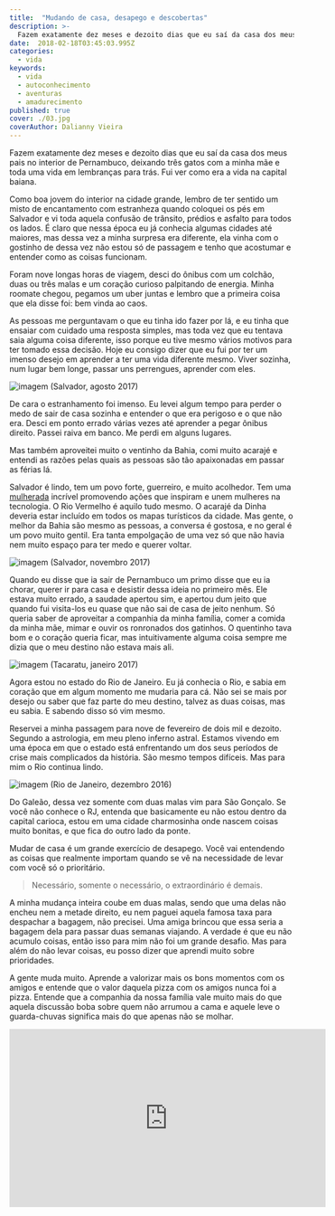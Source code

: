 ```yaml
---
title:  "Mudando de casa, desapego e descobertas"
description: >-
  Fazem exatamente dez meses e dezoito dias que eu saí da casa dos meus pais no interior de Pernambuco, deixando três gatos com a minha mãe...
date:  2018-02-18T03:45:03.995Z
categories:
  - vida
keywords:
  - vida
  - autoconhecimento
  - aventuras
  - amadurecimento
published: true
cover: ./03.jpg
coverAuthor: Dalianny Vieira
---
```


Fazem exatamente dez meses e dezoito dias que eu saí da casa dos meus pais no interior de Pernambuco, deixando três gatos com a minha mãe e toda uma vida em lembranças para trás. Fui ver como era a vida na capital baiana.

Como boa jovem do interior na cidade grande, lembro de ter sentido um misto de encantamento com estranheza quando coloquei os pés em Salvador e vi toda aquela confusão de trânsito, prédios e asfalto para todos os lados. É claro que nessa época eu já conhecia algumas cidades até maiores, mas dessa vez a minha surpresa era diferente, ela vinha com o gostinho de dessa vez não estou só de passagem e tenho que acostumar e entender como as coisas funcionam.

Foram nove longas horas de viagem, desci do ônibus com um colchão, duas ou três malas e um coração curioso palpitando de energia. Minha roomate chegou, pegamos um uber juntas e lembro que a primeira coisa que ela disse foi: bem vinda ao caos. 

As pessoas me perguntavam o que eu tinha ido fazer por lá, e eu tinha que ensaiar com cuidado uma resposta simples, mas toda vez que eu tentava saia alguma coisa diferente, isso porque eu tive mesmo vários motivos para ter tomado essa decisão. Hoje eu consigo dizer que eu fui por ter um imenso desejo em aprender a ter uma vida diferente mesmo. Viver sozinha, num lugar bem longe, passar uns perrengues, aprender com eles. 

![imagem](./04.jpg)
(Salvador, agosto 2017)

De cara o estranhamento foi imenso. Eu levei algum tempo para perder o medo de sair de casa sozinha e entender o que era perigoso e o que não era. Desci em ponto errado várias vezes até aprender a pegar ônibus direito. Passei raiva em banco. Me perdi em alguns lugares. 

Mas também aproveitei muito o ventinho da Bahia, comi muito acarajé e entendi as razões pelas quais as pessoas são tão apaixonadas em passar as férias lá. 

Salvador é lindo, tem um povo forte, guerreiro, e muito acolhedor. Tem uma [mulherada](https://www.facebook.com/OxenTIMenina/) incrível promovendo ações que inspiram e unem mulheres na tecnologia. O Rio Vermelho é aquilo tudo mesmo. O acarajé da Dinha deveria estar incluído em todos os mapas turísticos da cidade. Mas gente, o melhor da Bahia são mesmo as pessoas, a conversa é gostosa, e no geral é um povo muito gentil. Era tanta empolgação de uma vez só que não havia nem muito espaço para ter medo e querer voltar.

![imagem](./05.jpg)
(Salvador, novembro 2017)

Quando eu disse que ia sair de Pernambuco um primo disse que eu ia chorar, querer ir para casa e desistir dessa ideia no primeiro mês. Ele estava muito errado, a saudade apertou sim, e apertou dum jeito que quando fui visita-los eu quase que não sai de casa de jeito nenhum. Só queria saber de aproveitar a companhia da minha família, comer a comida da minha mãe, mimar e ouvir os ronronados dos gatinhos. O quentinho tava bom e o coração queria ficar, mas intuitivamente alguma coisa sempre me dizia que o meu destino não estava mais ali.

![imagem](./06.jpg)
(Tacaratu, janeiro 2017)

Agora estou no estado do Rio de Janeiro. Eu já conhecia o Rio, e sabia em coração que em algum momento me mudaria para cá. Não sei se mais por desejo ou saber que faz parte do meu destino, talvez as duas coisas, mas eu sabia. E sabendo disso só vim mesmo. 

Reservei a minha passagem para nove de fevereiro de dois mil e dezoito. Segundo a astrologia, em meu pleno inferno astral. Estamos vivendo em uma época em que o estado está enfrentando um dos seus períodos de crise mais complicados da história. São mesmo tempos difíceis. Mas para mim o Rio continua lindo.

![imagem](./07.jpg)
(Rio de Janeiro, dezembro 2016)

Do Galeão, dessa vez somente com duas malas vim para São Gonçalo. Se você não conhece o RJ, entenda que basicamente eu não estou dentro da capital carioca, estou em uma cidade charmosinha onde nascem coisas muito bonitas, e que fica do outro lado da ponte.

Mudar de casa é um grande exercício de desapego. Você vai entendendo as coisas que realmente importam quando se vê na necessidade de levar com você só o prioritário.

> Necessário, somente o necessário, o extraordinário é demais.

A minha mudança inteira coube em duas malas, sendo que uma delas não encheu nem a metade direito, eu nem paguei aquela famosa taxa para despachar a bagagem, não precisei. Uma amiga brincou que essa seria a bagagem dela para passar duas semanas viajando. A verdade é que eu não acumulo coisas, então isso para mim não foi um grande desafio. Mas para além do não levar coisas, eu posso dizer que aprendi muito sobre prioridades.

A gente muda muito. Aprende a valorizar mais os bons momentos com os amigos e entende que o valor daquela pizza com os amigos nunca foi a pizza. Entende que a companhia da nossa família vale muito mais do que aquela discussão boba sobre quem não arrumou a cama e aquele leve o guarda-chuvas significa mais do que apenas não se molhar.

<iframe width="560" height="315" src="https://www.youtube.com/embed/S4J70C36RGU" frameborder="0" allow="autoplay; encrypted-media" allowfullscreen></iframe>

